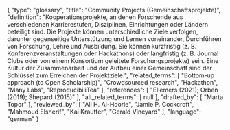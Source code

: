 {
    "type": "glossary",
    "title": "Community Projects (Gemeinschaftsprojekte)",
    "definition": "Kooperationsprojekte, an denen Forschende aus verschiedenen Karrierestufen, Disziplinen, Einrichtungen oder Ländern beteiligt sind. Die Projekte können unterschiedliche Ziele verfolgen, darunter gegenseitige Unterstützung und Lernen voneinander, Durchführen von Forschung, Lehre und Ausbildung. Sie können kurzfristig (z. B. Konferenzveranstaltungen oder Hackathons) oder langfristig (z. B. Journal Clubs oder von einem Konsortium geleitete Forschungsprojekte) sein. Eine Kultur der Zusammenarbeit und der Aufbau einer Gemeinschaft sind der Schlüssel zum Erreichen der Projektziele.",
    "related_terms": [
        "Bottom-up approach (to Open Scholarship)",
        "Crowdsourced research",
        "Hackathon",
        "Many Labs",
        "ReproducibiliTea"
    ],
    "references": [
        "Ellemers (2021); Orben (2019); Shepard (2015)"
    ],
    "alt_related_terms": [
        null
    ],
    "drafted_by": [
        "Marta Topor"
    ],
    "reviewed_by": [
        "Ali H. Al-Hoorie",
        "Jamie P. Cockcroft",
        "Mahmoud Elsherif",
        "Kai Krautter",
        "Gerald Vineyard"
    ],
    "language": "german"
}